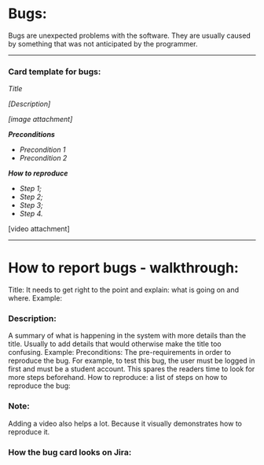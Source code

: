 # Bugs:
Bugs are unexpected problems with the software. They are usually caused by something that was not anticipated by the programmer. 

--------

### Card template for bugs:


*Title*

  *[Description]* 

*[image attachment]*

***Preconditions***
* *Precondition 1*
* *Precondition 2*

***How to reproduce***
* *Step 1;*
* *Step 2;*
* *Step 3;*
* *Step 4.*
 
[video attachment]

---------------
 
 
# How to report bugs - walkthrough:
Title: It needs to get right to the point and explain: what is going on and where. Example:






### Description: 
A summary of what is happening in the system with more details than the title. Usually to add details that would otherwise make the title too confusing. Example:
Preconditions: The pre-requirements in order to reproduce the bug. For example, to test this bug, the user must be logged in first and must be a student account. This spares the readers time to look for more steps beforehand.
How to reproduce: a list of steps on how to reproduce the bug:


### Note:
Adding a video also helps a lot. Because it visually demonstrates how to reproduce it.

### How the bug card looks on Jira:
